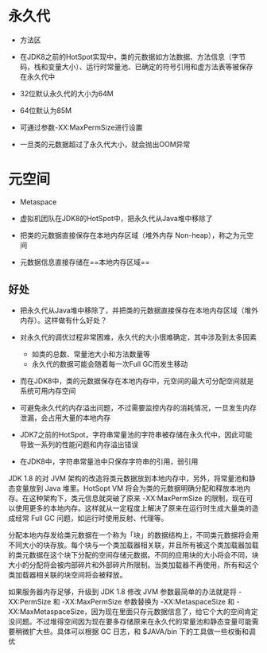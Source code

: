 # 永久代

- 方法区

- 在JDK8之前的HotSpot实现中，类的元数据如方法数据、方法信息（字节码，栈和变量大小）、运行时常量池、已确定的符号引用和虚方法表等被保存在永久代中

- 32位默认永久代的大小为64M
- 64位默认为85M
- 可通过参数-XX:MaxPermSize进行设置
- 一旦类的元数据超过了永久代大小，就会抛出OOM异常



# 元空间

- Metaspace 

- 虚拟机团队在JDK8的HotSpot中，把永久代从Java堆中移除了
- 把类的元数据直接保存在本地内存区域（堆外内存 Non-heap），称之为元空间
- 元数据信息直接存储在==本地内存区域==



## 好处

- 把永久代从Java堆中移除了，并把类的元数据直接保存在本地内存区域（堆外内存）。这样做有什么好处？

- 对永久代的调优过程非常困难，永久代的大小很难确定，其中涉及到太多因素
  - 如类的总数、常量池大小和方法数量等
  - 永久代的数据可能会随着每一次Full GC而发生移动

- 而在JDK8中，类的元数据保存在本地内存中，元空间的最大可分配空间就是系统可用内存空间
- 可避免永久代的内存溢出问题，不过需要监控内存的消耗情况，一旦发生内存泄漏，会占用大量的本地内存

- JDK7之前的HotSpot，字符串常量池的字符串被存储在永久代中，因此可能导致一系列的性能问题和内存溢出错误
- 在JDK8中，字符串常量池中只保存字符串的引用，弱引用



JDK 1.8 的对 JVM 架构的改造将类元数据放到本地内存中，另外，将常量池和静态变量放到 Java 堆里。HotSopt VM 将会为类的元数据明确分配和释放本地内存。在这种架构下，类元信息就突破了原来 -XX:MaxPermSize 的限制，现在可以使用更多的本地内存。这样就从一定程度上解决了原来在运行时生成大量类的造成经常 Full GC 问题，如运行时使用反射、代理等。

分配本地内存发给类元数据在一个称为「块」的数据结构上，不同类元数据将会用不同大小的块存放。每个块与一个类加载器相关联，并且所有被这个类加载器加载的类元数据在这个块下分配的空间存储元数据。不同的应用块的大小将会不同，块大小的分配将会被内部碎片和外部碎片所限制。当类加载器不再使用，所有和这个类加载器相关联的块空间将会被释放。

如果服务器内存足够，升级到 JDK 1.8 修改 JVM 参数最简单的办法就是将 -XX:PermSize 和 -XX:MaxPermSize 参数替换为 -XX:MetaspaceSize 和 -XX:MaxMetaspaceSize，因为现在里面只存元数据信息了，给它个大的空间肯定没问题。不过堆得空间因为现在要多存储原来在永久代的常量池和静态变量可能需要稍微扩大些。具体可以根据 GC 日志，和 $JAVA/bin 下的工具做一些权衡和调优